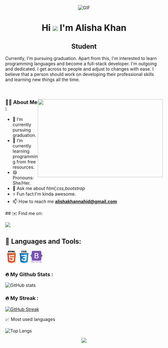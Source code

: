 <!--STARING LOGO-->

<p align="center">
 <img  alt="GIF" src="https://github.com/arsentieva/arsentieva/blob/main/code.gif?raw=true" height="320" width="500px" />
 </p>

<!--MIDDLE HAND GIF AND NAME-->


<h1 align="center"> Hi <img src="https://raw.githubusercontent.com/MartinHeinz/MartinHeinz/master/wave.gif" width="30px"> I'm Alisha Khan</h1>

<h2 align="center">Student</h2>


<!--ABOUT SECTION-->


<div>

Currently, I'm pursuing graduation. Apart from this, I'm interested to learn programming languages and become a full-stack developer. I'm outgoing and dedicated. I get across to people and adjust to changes with ease. I believe that a person should work on developing their professional skills and learning new things all the time.
</div>
<br>

<!--ABOUT ME AND HIS SIDE GIF-->


<div>
<img align="right"src="https://media2.giphy.com/media/L1R1tvI9svkIWwpVYr/giphy.gif?cid=790b7611ae0247a7fc36605155a13d7416e5c1ab29b18170&rid=giphy.gif&ct=g" width="400px" height="250px">

### :woman_technologist: About Me  :


- 🔭 I’m currently pursuing graduation.
- 🌱 I’m currently learning programming from free resources.
- 😄 Pronouns: She/Her.
-  💬 Ask me about *html,css,bootstrap*
- ⚡ Fun fact:I'm kinda awesome.
- 📫 How to reach me **alishakhannahid@gmail.com**

</div>

<!--FIND ME SECTION-->

<div>
## ✉️ Find me on:
<p align="left">

<a href ="https://www.linkedin.com/in/alisha-khan-10a881245"/><img src="https://img.icons8.com/fluent/48/000000/linkedin.png"/></a>

</p>
</div>


<!--LANGUAGE SECTION-->


## 🧰 Languages and Tools:
<p align="left">
 <a href="https://www.w3.org/html/" target="_blank" rel="noreferrer"> 
 <img  align="left"src="https://raw.githubusercontent.com/devicons/devicon/master/icons/html5/html5-original-wordmark.svg" alt="html5" width="40" height="40"/> </a> </p>
 
 <a href="https://www.w3schools.com/css/" target="_blank" rel="noreferrer">
 <img align="left" src="https://raw.githubusercontent.com/devicons/devicon/master/icons/css3/css3-original-wordmark.svg" alt="css3" width="40" height="40"/> </a>


<a href="https://getbootstrap.com" target="_blank" rel="noreferrer">
 <img  src="https://raw.githubusercontent.com/devicons/devicon/master/icons/bootstrap/bootstrap-plain-wordmark.svg" alt="bootstrap" width="40" height="40"/> </a> 
 </p>
 
 <!--STACT SECTION-->
 
 ### :fire: My Github Stats :
 
![GitHub stats](https://github-readme-stats.vercel.app/api?username=codewithalishakhan&show_icons=true&theme=tokyonight)


<!--STREAK SECTION-->

### :fire: My Streak :
[![GitHub Streak](http://github-readme-streak-stats.herokuapp.com?user=codewithalishakhan&theme=highcontrast)](https://git.io/streak-stats)





📈  Most used languages

![Top Langs](https://github-readme-stats.vercel.app/api/top-langs/?username=codewithalishakhan&theme=tokyonight)



 

<!--GRAPH SECTION--/>
<a href="https://github.com/codewithalishakhan/github-readme-activity-graph"><img alt="Alisha's Activity Graph" src="https://activity-graph.herokuapp.com/graph?username=codewithalishakhan&bg_color=0D1117&color=5BCDEC&line=5BCDEC&point=FFFFFF&hide_border=true" />


<!--ANOTHER GIF-->

<p align= "center">
<img  src = "https://media0.giphy.com/media/KDDpcKigbfFpnejZs6/giphy.gif?cid=ecf05e47oy6f4zjs8g1qoiystc56cu7r9tb8a1fe76e05oty&rid=giphy.gif" width = 400px>
</p>













